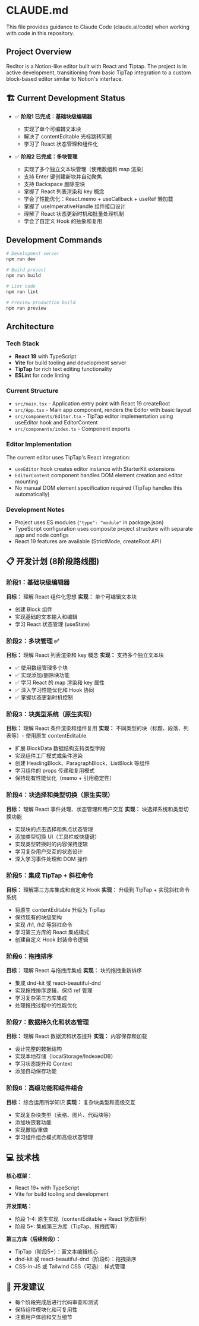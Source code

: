 # CLAUDE.md

This file provides guidance to Claude Code (claude.ai/code) when working with code in this repository.

## Project Overview

Reditor is a Notion-like editor built with React and Tiptap. The project is in active development, transitioning from basic TipTap integration to a custom block-based editor similar to Notion's interface.

## 🏗️ Current Development Status

- ✅ **阶段1 已完成：基础块级编辑器**
  - 实现了单个可编辑文本块
  - 解决了 contentEditable 光标跳转问题
  - 学习了 React 状态管理和组件化

- ✅ **阶段2 已完成：多块管理**
  - 实现了多个独立文本块管理（使用数组和 map 渲染）
  - 支持 Enter 键创建新块并自动聚焦
  - 支持 Backspace 删除空块
  - 掌握了 React 列表渲染和 key 概念
  - 学会了性能优化：React.memo + useCallback + useRef 懒加载
  - 掌握了 useImperativeHandle 组件接口设计
  - 理解了 React 状态更新时机和批量处理机制
  - 学会了自定义 Hook 的抽象和复用

## Development Commands

```bash
# Development server
npm run dev

# Build project
npm run build

# Lint code
npm run lint

# Preview production build
npm run preview
```

## Architecture

### Tech Stack

- **React 19** with TypeScript
- **Vite** for build tooling and development server
- **TipTap** for rich text editing functionality
- **ESLint** for code linting

### Current Structure

- `src/main.tsx` - Application entry point with React 19 createRoot
- `src/App.tsx` - Main app component, renders the Editor with basic layout
- `src/components/Editor.tsx` - TipTap editor implementation using useEditor hook and EditorContent
- `src/components/index.ts` - Component exports

### Editor Implementation

The current editor uses TipTap's React integration:

- `useEditor` hook creates editor instance with StarterKit extensions
- `EditorContent` component handles DOM element creation and editor mounting
- No manual DOM element specification required (TipTap handles this automatically)

### Development Notes

- Project uses ES modules (`"type": "module"` in package.json)
- TypeScript configuration uses composite project structure with separate app and node configs
- React 19 features are available (StrictMode, createRoot API)

## 📋 开发计划 (8阶段路线图)

### 阶段1：基础块级编辑器

**目标：** 理解 React 组件化思想
**实现：** 单个可编辑文本块

- 创建 Block 组件
- 实现基础的文本输入和编辑
- 学习 React 状态管理 (useState)

### 阶段2：多块管理 ✅

**目标：** 理解 React 列表渲染和 key 概念
**实现：** 支持多个独立文本块

- ✅ 使用数组管理多个块
- ✅ 实现添加/删除块功能
- ✅ 学习 React 的 map 渲染和 key 属性
- ✅ 深入学习性能优化和 Hook 协同
- ✅ 掌握状态更新时机控制

### 阶段3：块类型系统（原生实现）

**目标：** 理解 React 条件渲染和组件复用
**实现：** 不同类型的块（标题、段落、列表等）- 使用原生 contentEditable

- 扩展 BlockData 数据结构支持类型字段
- 实现组件工厂模式或条件渲染
- 创建 HeadingBlock、ParagraphBlock、ListBlock 等组件
- 学习组件的 props 传递和复用模式
- 保持现有性能优化（memo + 引用稳定性）

### 阶段4：块选择和类型切换（原生实现）

**目标：** 理解 React 事件处理、状态管理和用户交互
**实现：** 块选择系统和类型切换功能

- 实现块的点击选择和焦点状态管理
- 添加类型切换 UI（工具栏或快捷键）
- 实现类型转换时的内容保持逻辑
- 学习复杂用户交互的状态设计
- 深入学习事件处理和 DOM 操作

### 阶段5：集成 TipTap + 斜杠命令

**目标：** 理解第三方库集成和自定义 Hook
**实现：** 升级到 TipTap + 实现斜杠命令系统

- 将原生 contentEditable 升级为 TipTap
- 保持现有的块级架构
- 实现 /h1, /h2 等斜杠命令
- 学习第三方库的 React 集成模式
- 创建自定义 Hook 封装命令逻辑

### 阶段6：拖拽排序

**目标：** 理解 React 与拖拽库集成
**实现：** 块的拖拽重新排序

- 集成 dnd-kit 或 react-beautiful-dnd
- 实现拖拽排序逻辑，保持 ref 管理
- 学习复杂第三方库集成
- 处理拖拽过程中的性能优化

### 阶段7：数据持久化和状态管理

**目标：** 理解 React 数据流和状态提升
**实现：** 内容保存和加载

- 设计完整的数据结构
- 实现本地存储（localStorage/IndexedDB）
- 学习状态提升和 Context
- 添加自动保存功能

### 阶段8：高级功能和组件组合

**目标：** 综合运用所学知识
**实现：** 复杂块类型和高级交互

- 实现复杂块类型（表格、图片、代码块等）
- 添加块嵌套功能
- 实现撤销/重做
- 学习组件组合模式和高级状态管理

## 💻 技术栈

**核心框架：**
- React 19+ with TypeScript
- Vite for build tooling and development

**开发策略：**
- 阶段 1-4: 原生实现（contentEditable + React 状态管理）
- 阶段 5+: 集成第三方库（TipTap、拖拽库等）

**第三方库（后续阶段）：**
- TipTap（阶段5+）：富文本编辑核心
- dnd-kit 或 react-beautiful-dnd（阶段6）：拖拽排序
- CSS-in-JS 或 Tailwind CSS（可选）：样式管理

## 🚀 开发建议

- 每个阶段完成后进行代码审查和测试
- 保持组件模块化和可复用性
- 注重用户体验和交互细节

